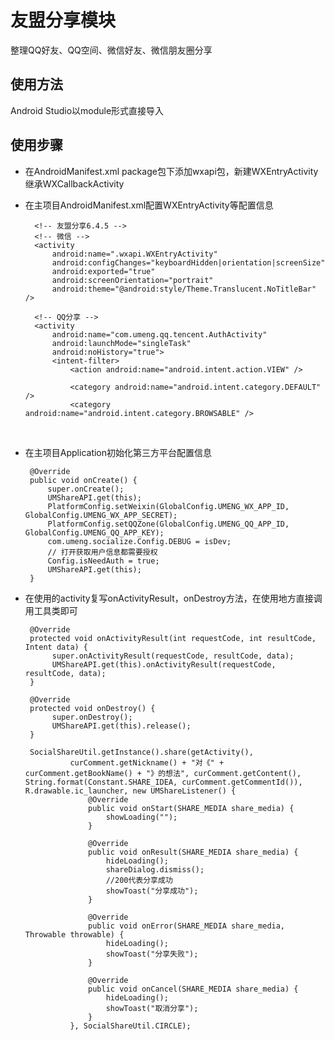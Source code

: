 # 友盟分享模块
整理QQ好友、QQ空间、微信好友、微信朋友圈分享

## 使用方法
Android Studio以module形式直接导入

## 使用步骤
- 在AndroidManifest.xml package包下添加wxapi包，新建WXEntryActivity继承WXCallbackActivity
- 在主项目AndroidManifest.xml配置WXEntryActivity等配置信息

        <!-- 友盟分享6.4.5 -->
        <!-- 微信 -->
        <activity
            android:name=".wxapi.WXEntryActivity"
            android:configChanges="keyboardHidden|orientation|screenSize"
            android:exported="true"
            android:screenOrientation="portrait"
            android:theme="@android:style/Theme.Translucent.NoTitleBar" />

        <!-- QQ分享 -->
        <activity
            android:name="com.umeng.qq.tencent.AuthActivity"
            android:launchMode="singleTask"
            android:noHistory="true">
            <intent-filter>
                <action android:name="android.intent.action.VIEW" />

                <category android:name="android.intent.category.DEFAULT" />
                <category android:name="android.intent.category.BROWSABLE" />
                    <!-- 1106350727替换QQ Appkey -->
                <data android:scheme="tencent1106350727" />
            </intent-filter>
        </activity>
        <activity
            android:name="com.umeng.qq.tencent.AssistActivity"
            android:configChanges="orientation|keyboardHidden|screenSize"
            android:screenOrientation="portrait"
            android:theme="@android:style/Theme.Translucent.NoTitleBar" />
            
            
- 在主项目Application初始化第三方平台配置信息

       @Override
       public void onCreate() {
           super.onCreate();
           UMShareAPI.get(this);
           PlatformConfig.setWeixin(GlobalConfig.UMENG_WX_APP_ID, GlobalConfig.UMENG_WX_APP_SECRET);
           PlatformConfig.setQQZone(GlobalConfig.UMENG_QQ_APP_ID, GlobalConfig.UMENG_QQ_APP_KEY);
           com.umeng.socialize.Config.DEBUG = isDev;
           // 打开获取用户信息都需要授权
           Config.isNeedAuth = true;
           UMShareAPI.get(this);
       }
            
- 在使用的activity复写onActivityResult，onDestroy方法，在使用地方直接调用工具类即可

       @Override
       protected void onActivityResult(int requestCode, int resultCode, Intent data) {
            super.onActivityResult(requestCode, resultCode, data);
            UMShareAPI.get(this).onActivityResult(requestCode, resultCode, data);
       }
       
       @Override
       protected void onDestroy() {
            super.onDestroy();
            UMShareAPI.get(this).release();
       }

       SocialShareUtil.getInstance().share(getActivity(),
                curComment.getNickname() + "对《" + curComment.getBookName() + "》的想法", curComment.getContent(),                              String.format(Constant.SHARE_IDEA, curComment.getCommentId()), R.drawable.ic_launcher, new UMShareListener() {
                    @Override
                    public void onStart(SHARE_MEDIA share_media) {
                        showLoading("");
                    }

                    @Override
                    public void onResult(SHARE_MEDIA share_media) {
                        hideLoading();
                        shareDialog.dismiss();
                        //200代表分享成功
                        showToast("分享成功");
                    }

                    @Override
                    public void onError(SHARE_MEDIA share_media, Throwable throwable) {
                        hideLoading();
                        showToast("分享失败");
                    }

                    @Override
                    public void onCancel(SHARE_MEDIA share_media) {
                        hideLoading();
                        showToast("取消分享");
                    }
                }, SocialShareUtil.CIRCLE);
       
